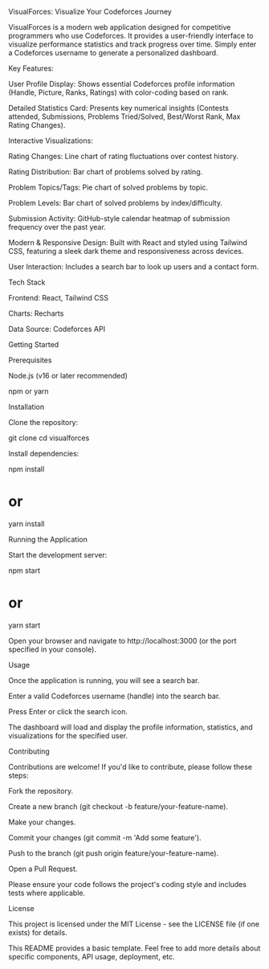VisualForces: Visualize Your Codeforces Journey

VisualForces is a modern web application designed for competitive programmers who use Codeforces. It provides a user-friendly interface to visualize performance statistics and track progress over time. Simply enter a Codeforces username to generate a personalized dashboard.

Key Features:

User Profile Display: Shows essential Codeforces profile information (Handle, Picture, Ranks, Ratings) with color-coding based on rank.

Detailed Statistics Card: Presents key numerical insights (Contests attended, Submissions, Problems Tried/Solved, Best/Worst Rank, Max Rating Changes).

Interactive Visualizations:

Rating Changes: Line chart of rating fluctuations over contest history.

Rating Distribution: Bar chart of problems solved by rating.

Problem Topics/Tags: Pie chart of solved problems by topic.

Problem Levels: Bar chart of solved problems by index/difficulty.

Submission Activity: GitHub-style calendar heatmap of submission frequency over the past year.

Modern & Responsive Design: Built with React and styled using Tailwind CSS, featuring a sleek dark theme and responsiveness across devices.

User Interaction: Includes a search bar to look up users and a contact form.

Tech Stack

Frontend: React, Tailwind CSS

Charts: Recharts

Data Source: Codeforces API

Getting Started

Prerequisites

Node.js (v16 or later recommended)

npm or yarn

Installation

Clone the repository:

git clone <your-repository-url>
cd visualforces


Install dependencies:

npm install
# or
yarn install


Running the Application

Start the development server:

npm start
# or
yarn start


Open your browser and navigate to http://localhost:3000 (or the port specified in your console).

Usage

Once the application is running, you will see a search bar.

Enter a valid Codeforces username (handle) into the search bar.

Press Enter or click the search icon.

The dashboard will load and display the profile information, statistics, and visualizations for the specified user.

Contributing

Contributions are welcome! If you'd like to contribute, please follow these steps:

Fork the repository.

Create a new branch (git checkout -b feature/your-feature-name).

Make your changes.

Commit your changes (git commit -m 'Add some feature').

Push to the branch (git push origin feature/your-feature-name).

Open a Pull Request.

Please ensure your code follows the project's coding style and includes tests where applicable.

License

This project is licensed under the MIT License - see the LICENSE file (if one exists) for details.

This README provides a basic template. Feel free to add more details about specific components, API usage, deployment, etc.